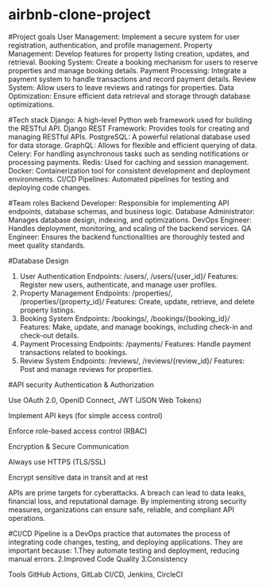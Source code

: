 # airbnb-clone-project
#Project goals
User Management: Implement a secure system for user registration, authentication, and profile management.
Property Management: Develop features for property listing creation, updates, and retrieval.
Booking System: Create a booking mechanism for users to reserve properties and manage booking details.
Payment Processing: Integrate a payment system to handle transactions and record payment details.
Review System: Allow users to leave reviews and ratings for properties.
Data Optimization: Ensure efficient data retrieval and storage through database optimizations.

#Tech stack
Django: A high-level Python web framework used for building the RESTful API.
Django REST Framework: Provides tools for creating and managing RESTful APIs.
PostgreSQL: A powerful relational database used for data storage.
GraphQL: Allows for flexible and efficient querying of data.
Celery: For handling asynchronous tasks such as sending notifications or processing payments.
Redis: Used for caching and session management.
Docker: Containerization tool for consistent development and deployment environments.
CI/CD Pipelines: Automated pipelines for testing and deploying code changes.

#Team roles
Backend Developer: Responsible for implementing API endpoints, database schemas, and business logic.
Database Administrator: Manages database design, indexing, and optimizations.
DevOps Engineer: Handles deployment, monitoring, and scaling of the backend services.
QA Engineer: Ensures the backend functionalities are thoroughly tested and meet quality standards.

#Database Design
1. User Authentication
Endpoints: /users/, /users/{user_id}/
Features: Register new users, authenticate, and manage user profiles.
2. Property Management
Endpoints: /properties/, /properties/{property_id}/
Features: Create, update, retrieve, and delete property listings.
3. Booking System
Endpoints: /bookings/, /bookings/{booking_id}/
Features: Make, update, and manage bookings, including check-in and check-out details.
4. Payment Processing
Endpoints: /payments/
Features: Handle payment transactions related to bookings.
5. Review System
Endpoints: /reviews/, /reviews/{review_id}/
Features: Post and manage reviews for properties.

#API security
Authentication & Authorization

Use OAuth 2.0, OpenID Connect, JWT (JSON Web Tokens)

Implement API keys (for simple access control)

Enforce role-based access control (RBAC)

Encryption & Secure Communication

Always use HTTPS (TLS/SSL)

Encrypt sensitive data in transit and at rest

APIs are prime targets for cyberattacks. A breach can lead to data leaks, financial loss, and reputational damage. By implementing strong security measures, organizations can ensure safe, reliable, and compliant API operations.

#CI/CD Pipeline
 is a DevOps practice that automates the process of integrating code changes, testing, and deploying applications.
 They are important because: 
1.They automate testing and deployment, reducing manual errors.
2.Improved Code Quality
3.Consistency

Tools
GitHub Actions, GitLab CI/CD, Jenkins, CircleCI

